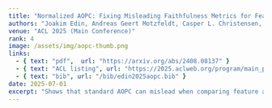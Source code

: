```yaml
---
title: "Normalized AOPC: Fixing Misleading Faithfulness Metrics for Feature Attribution Explainability"
authors: "Joakim Edin, Andreas Geert Motzfeldt, Casper L. Christensen, Tuukka Ruotsalo, Lars Maaløe, Maria Maistro"
venue: "ACL 2025 (Main Conference)"
rank: 4
image: /assets/img/aopc-thumb.png
links:
  - { text: "pdf",  url: "https://arxiv.org/abs/2408.08137" }
  - { text: "ACL listing", url: "https://2025.aclweb.org/program/main_papers/" }
  - { text: "bib", url: "/bib/edin2025aopc.bib" }
date: 2025-07-01
excerpt: "Shows that standard AOPC can mislead when comparing feature attribution methods and proposes a normalized variant that gives faithful comparisons."
---
```

